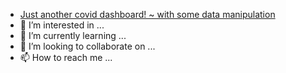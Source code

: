 - [Just another covid dashboard! ~ with some data manipulation](https://github.com/NicJC/NicJC/blob/main/NZ%20Coronavirus.ipynb)
- 👀 I’m interested in ...
- 🌱 I’m currently learning ...
- 💞️ I’m looking to collaborate on ...
- 📫 How to reach me ...

<!---
NicJC/NicJC is a ✨ special ✨ repository because its `README.md` (this file) appears on your GitHub profile.
You can click the Preview link to take a look at your changes.
--->
